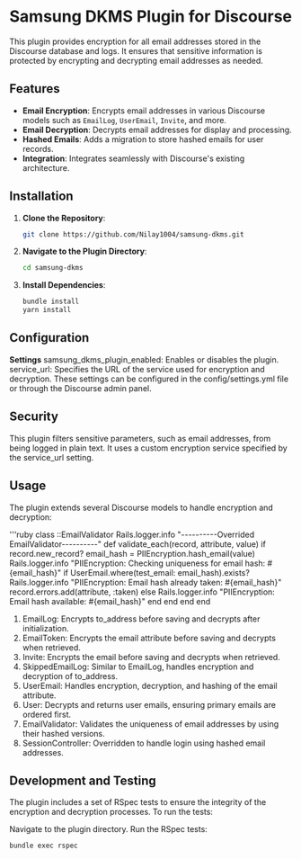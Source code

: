 # Samsung DKMS Plugin for Discourse

This plugin provides encryption for all email addresses stored in the Discourse database and logs. It ensures that sensitive information is protected by encrypting and decrypting email addresses as needed.

## Features

- **Email Encryption**: Encrypts email addresses in various Discourse models such as `EmailLog`, `UserEmail`, `Invite`, and more.
- **Email Decryption**: Decrypts email addresses for display and processing.
- **Hashed Emails**: Adds a migration to store hashed emails for user records.
- **Integration**: Integrates seamlessly with Discourse's existing architecture.

## Installation

1. **Clone the Repository**:
   ```bash
   git clone https://github.com/Nilay1004/samsung-dkms.git

2. **Navigate to the Plugin Directory**:
   ```bash
   cd samsung-dkms

3. **Install Dependencies**:
   ```bash
   bundle install
   yarn install


## Configuration
**Settings**
samsung_dkms_plugin_enabled: Enables or disables the plugin.
service_url: Specifies the URL of the service used for encryption and decryption.
These settings can be configured in the config/settings.yml file or through the Discourse admin panel.

## Security
This plugin filters sensitive parameters, such as email addresses, from being logged in plain text. It uses a custom encryption service specified by the service_url setting.

## Usage
The plugin extends several Discourse models to handle encryption and decryption:

'''ruby
class ::EmailValidator
  Rails.logger.info "----------Overrided EmailValidator----------"
  def validate_each(record, attribute, value)
    if record.new_record?
      email_hash = PIIEncryption.hash_email(value)
      Rails.logger.info "PIIEncryption: Checking uniqueness for email hash: #{email_hash}"
      if UserEmail.where(test_email: email_hash).exists?
        Rails.logger.info "PIIEncryption: Email hash already taken: #{email_hash}"
        record.errors.add(attribute, :taken)
      else
        Rails.logger.info "PIIEncryption: Email hash available: #{email_hash}"
      end
    end
  end
end

1. EmailLog: Encrypts to_address before saving and decrypts after initialization.
2. EmailToken: Encrypts the email attribute before saving and decrypts when retrieved.
3. Invite: Encrypts the email before saving and decrypts when retrieved.
4. SkippedEmailLog: Similar to EmailLog, handles encryption and decryption of to_address.
5. UserEmail: Handles encryption, decryption, and hashing of the email attribute.
6. User: Decrypts and returns user emails, ensuring primary emails are ordered first.
7. EmailValidator: Validates the uniqueness of email addresses by using their hashed versions.
8. SessionController: Overridden to handle login using hashed email addresses.


## Development and Testing
The plugin includes a set of RSpec tests to ensure the integrity of the encryption and decryption processes. To run the tests:

Navigate to the plugin directory.
Run the RSpec tests:
```bash
bundle exec rspec

